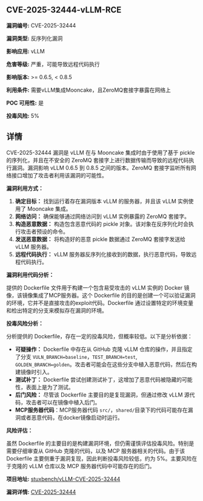 ## CVE-2025-32444-vLLM-RCE

**漏洞编号:** CVE-2025-32444

**漏洞类型:** 反序列化漏洞

**影响应用:** vLLM

**危害等级:** 严重，可能导致远程代码执行

**影响版本:** >= 0.6.5, < 0.8.5

**利用条件:** 需要vLLM集成Mooncake，且ZeroMQ套接字暴露在网络上

**POC 可用性:** 是

**投毒风险:** 5%

## 详情

CVE-2025-32444 漏洞是 vLLM 在与 Mooncake 集成时由于使用了基于 pickle 的序列化，并且在不安全的 ZeroMQ 套接字上进行数据传输而导致的远程代码执行漏洞。漏洞影响 vLLM 0.6.5 到 0.8.5 之间的版本。ZeroMQ 套接字监听所有网络接口增加了攻击者利用该漏洞的可能性。 

**漏洞利用方式：**

1.  **确定目标：** 找到运行着存在漏洞版本 vLLM 的服务器，并且该 vLLM 实例使用了 Mooncake 集成。
2.  **网络访问：** 确保能够通过网络访问到 vLLM 实例暴露的 ZeroMQ 套接字。
3.  **构造恶意数据：** 构造包含恶意代码的 pickle 对象。该对象在反序列化时会执行攻击者预设的命令。
4.  **发送恶意数据：** 将构造好的恶意 pickle 数据通过 ZeroMQ 套接字发送给 vLLM 服务器。
5.  **远程代码执行：** vLLM 服务器反序列化接收到的数据，执行恶意代码，导致远程代码执行。

**漏洞利用代码分析：**

提供的 Dockerfile 文件用于构建一个包含易受攻击的 vLLM 实例的 Docker 镜像，该镜像集成了MCP服务器。这个 Dockerfile 的目的是创建一个可以验证漏洞的环境，它并不是直接攻击的exploit代码。Dockerfile 通过设置特定的环境变量和检出特定的分支来模拟存在漏洞的环境。

**投毒风险分析：**

分析提供的 Dockerfile，存在一定的投毒风险，但概率较低。以下是分析依据：

*   **可疑操作：** Dockerfile 中存在从 GitHub 克隆 vLLM 仓库的操作，并且指定了分支 `VULN_BRANCH=baseline`，`TEST_BRANCH=test`, `GOLDEN_BRANCH=golden`。攻击者可能会在这些分支中植入恶意代码，然后在构建镜像时引入。
*   **测试补丁：** Dockerfile 尝试创建测试补丁，这增加了恶意代码被隐藏的可能性，表面上是为了测试。
*   **后门风险：** 尽管该 Dockerfile 主要目的是复现漏洞，但通过修改 vLLM 源代码，攻击者可以在镜像中植入后门。
*  **MCP服务器代码**：MCP服务器代码 `src/`，`shared/`目录下的代码可能存在漏洞或者恶意代码，在docker镜像启动时运行。

**风险评估：**

虽然 Dockerfile 的主要目的是构建漏洞环境，但仍需谨慎评估投毒风险。特别是需要仔细审查从 GitHub 克隆的代码，以及 MCP 服务器相关的代码。由于该 Dockerfile 主要侧重于漏洞复现，因此判断投毒风险较低，约为 5%。主要风险在于克隆的 vLLM 仓库以及 MCP 服务器代码中可能存在的后门。

**项目地址:** [stuxbench/vLLM-CVE-2025-32444](https://github.com/stuxbench/vLLM-CVE-2025-32444)

**漏洞详情:** [CVE-2025-32444](https://nvd.nist.gov/vuln/detail/CVE-2025-32444)